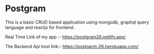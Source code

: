 # Postgram
This is a basic CRUD based application using mongodb, graphql query language and reactjs for frontend.


Real Time Link of my app :- https://postgram26.netlify.app/

The Backend Api host link:- https://postgarm-26.herokuapp.com/
